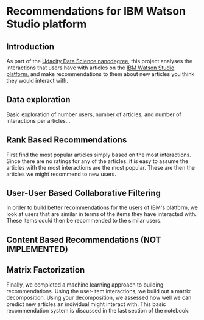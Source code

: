 # __Recommendations for IBM Watson Studio platform__

## __Introduction__

As part of the [Udacity Data Science nanodegree](https://www.udacity.com/course/data-scientist-nanodegree--nd025), this project analyses the interactions that users have with articles on the [IBM Watson Studio platform](https://www.ibm.com/cloud/watson-studio?p1=Search&p4=43700050290119151&p5=e&cm_mmc=Search_Google-_-1S_1S-_-WW_NA-_-ibm%20watson%20studio_e&cm_mmca7=71700000061102158&cm_mmca8=kwd-432445750759&cm_mmca9=Cj0KCQiAw_H-BRD-ARIsALQE_2MoTEK0V4LsXQtIJ8a2xt9RhB3heipFM92DqudOlgfZWbx7DixlskoaAg9TEALw_wcB&cm_mmca10=405936285044&cm_mmca11=e&gclid=Cj0KCQiAw_H-BRD-ARIsALQE_2MoTEK0V4LsXQtIJ8a2xt9RhB3heipFM92DqudOlgfZWbx7DixlskoaAg9TEALw_wcB&gclsrc=aw.ds), and make recommendations to them about new articles you think they would interact with.

## __Data exploration__

Basic exploration of number users, number of articles, and number of interactions per articles...

## __Rank Based Recommendations__

First find the most popular articles simply based on the most interactions. Since there are no ratings for any of the articles, it is easy to assume the articles with the most interactions are the most popular. These are then the articles we might recommend to new users.

## __User-User Based Collaborative Filtering__

In order to build better recommendations for the users of IBM's platform, we look at users that are similar in terms of the items they have interacted with. These items could then be recommended to the similar users.

## __Content Based Recommendations (NOT IMPLEMENTED)__

## __Matrix Factorization__

Finally, we completed a machine learning approach to building recommendations. Using the user-item interactions, we build out a matrix decomposition. Using your decomposition, we assessed how well we can predict new articles an individual might interact with. This basic recommendation system is discussed in the last section of the notebook.